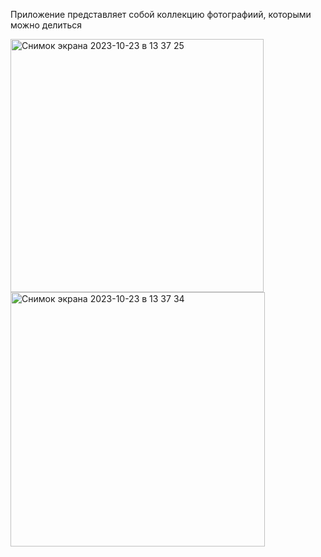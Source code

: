 Приложение представляет собой коллекцию фотографиий, которыми можно делиться    


<img width="405" alt="Снимок экрана 2023-10-23 в 13 37 25" src="https://github.com/AnastasijaShahova/iosProjects/assets/70802206/e6f6bfea-0d0e-48e6-a8ab-c04779170939">    
<img width="407" alt="Снимок экрана 2023-10-23 в 13 37 34" src="https://github.com/AnastasijaShahova/iosProjects/assets/70802206/cdd4fccc-8042-4ff5-960d-6eb9b3b55842">



